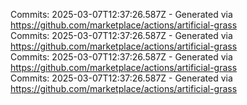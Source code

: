 Commits: 2025-03-07T12:37:26.587Z - Generated via https://github.com/marketplace/actions/artificial-grass
<br>
Commits: 2025-03-07T12:37:26.587Z - Generated via https://github.com/marketplace/actions/artificial-grass
<br>
Commits: 2025-03-07T12:37:26.587Z - Generated via https://github.com/marketplace/actions/artificial-grass
<br>
Commits: 2025-03-07T12:37:26.587Z - Generated via https://github.com/marketplace/actions/artificial-grass
<br>
